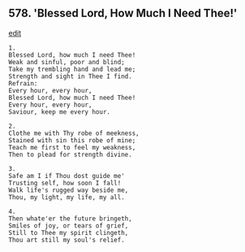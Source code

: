 
## 578.  'Blessed Lord, How Much I Need Thee!'
[edit](https://docs.google.com/document/d/1n0VRkyN0O9l6tW2CaXT-p6eIARjADnS8/edit?mode=html)




    1.
    Blessed Lord, how much I need Thee! 
    Weak and sinful, poor and blind; 
    Take my trembling hand and lead me; 
    Strength and sight in Thee I find. 
    Refrain:
    Every hour, every hour, 
    Blessed Lord, how much I need Thee! 
    Every hour, every hour, 
    Saviour, keep me every hour. 

    2.
    Clothe me with Thy robe of meekness, 
    Stained with sin this robe of mine; 
    Teach me first to feel my weakness, 
    Then to plead for strength divine. 

    3.
    Safe am I if Thou dost guide me' 
    Trusting self, how soon I fall! 
    Walk life's rugged way beside me, 
    Thou, my light, my life, my all. 

    4.
    Then whate'er the future bringeth, 
    Smiles of joy, or tears of grief, 
    Still to Thee my spirit clingeth, 
    Thou art still my soul's relief.
